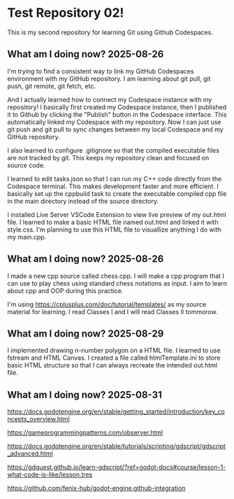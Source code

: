# Test Repository 02!

This is my second repository for learning Git using Github Codespaces.

## What am I doing now? 2025-08-26

I'm trying to find a consistent way to link my GitHub Codespaces environment with my GitHub repository. I am learning about git pull, git push, git remote, git fetch, etc.

And I actually learned how to connect my Codespace instance with my repository! I basically first created my Codespace instance, then I published it to Github by clicking the "Publish" button in the Codespace interface. This automatically linked my Codespace with my repository. Now I can just use git push and git pull to sync changes between my local Codespace and my GitHub repository.

I also learned to configure .gitignore so that the compiled executable files are not tracked by git. This keeps my repository clean and focused on source code. 

I learned to edit tasks.json so that I can run my C++ code directly from the Codespace terminal. This makes development faster and more efficient. I basically set up the cppbuild task to create the executable compiled cpp file in the main directory instead of the source directory.

I installed Live Server VSCode Extension to view live preview of my out.html file. I learned to make a basic HTML file named out.html and linked it with style.css. I'm planning to use this HTML file to visuallize anything I do with my main.cpp.

## What am I doing now? 2025-08-26

I made a new cpp source called chess.cpp. I will make a cpp program that I can use to play chess using standard chess notations as input. I aim to learn about cpp and OOP during this practice.

I'm using https://cplusplus.com/doc/tutorial/templates/ as my source material for learning. I read Classes I and I will read Classes II tommorow.

## What am I doing now? 2025-08-29

I implemented drawing n-number polygon on a HTML file. I learned to use fstream and HTML Canvas. I created a file called htmlTemplate.ini to store basic HTML structure so that I can always recreate the intended out.html file.


## What am I doing now? 2025-08-31

https://docs.godotengine.org/en/stable/getting_started/introduction/key_concepts_overview.html

https://gameprogrammingpatterns.com/observer.html

https://docs.godotengine.org/en/stable/tutorials/scripting/gdscript/gdscript_advanced.html

https://gdquest.github.io/learn-gdscript/?ref=godot-docs#course/lesson-1-what-code-is-like/lesson.tres

https://github.com/fenix-hub/godot-engine.github-integration
